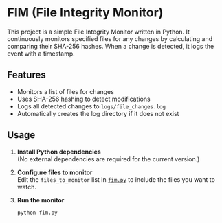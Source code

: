 # FIM (File Integrity Monitor)

This project is a simple File Integrity Monitor written in Python. It continuously monitors specified files for any changes by calculating and comparing their SHA-256 hashes. When a change is detected, it logs the event with a timestamp.

## Features

- Monitors a list of files for changes
- Uses SHA-256 hashing to detect modifications
- Logs all detected changes to `logs/file_changes.log`
- Automatically creates the log directory if it does not exist

## Usage

1. **Install Python dependencies**  
   (No external dependencies are required for the current version.)

2. **Configure files to monitor**  
   Edit the `files_to_monitor` list in [`fim.py`](fim.py) to include the files you want to watch.

3. **Run the monitor**  
   ```sh
   python fim.py
   ```

